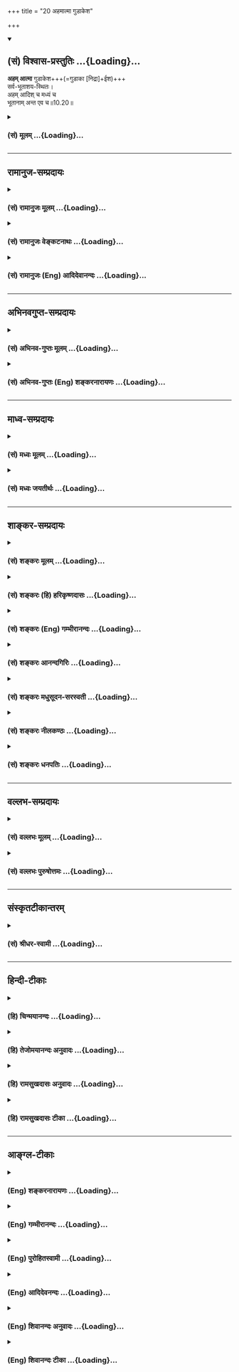 +++
title = "20 अहमात्मा गुडाकेश"

+++
<div class="js_include" newlevelforh1="2" title="(सं) विश्वास-प्रस्तुतिः" unfilled url="/mahAbhAratam/vyAsaH/shlokashaH/06-bhIShma-parva/03-bhagavad-gItA-parva/saMskRtam/vishvAsa-prastutiH/10_vibhUti-vistAra-yoga/20_ahamAtmA_guDAkesh.md">
<details open><summary><h2>(सं) विश्वास-प्रस्तुतिः ...{Loading}...</h2></summary>

**अहम् आत्मा** गुडाकेश+++(=गुडाका [निद्रा]+ईश)+++  
सर्व-भूताशय-स्थितः।  
अहम् आदिश् च मध्यं च  
भूतानाम् अन्त एव च॥10.20॥
</details>
</div>
<div class="js_include collapsed" newlevelforh1="3" title="(सं) मूलम्" unfilled url="/mahAbhAratam/vyAsaH/shlokashaH/06-bhIShma-parva/03-bhagavad-gItA-parva/saMskRtam/mUlam/10_vibhUti-vistAra-yoga/20_ahamAtmA_guDAkesh.md">
<details><summary><h3>(सं) मूलम् ...{Loading}...</h3></summary>

अहमात्मा गुडाकेश सर्वभूताशयस्थितः।  
अहमादिश्च मध्यं च भूतानामन्त एव च।।10.20।।
</details>
</div>


_________________
## रामानुज-सम्प्रदायः
<div class="js_include collapsed" newlevelforh1="3" title="(सं) रामानुजः मूलम्" unfilled url="/mahAbhAratam/vyAsaH/shlokashaH/06-bhIShma-parva/03-bhagavad-gItA-parva/saMskRtam/rAmAnujaH/mUlam/10_vibhUti-vistAra-yoga/20_ahamAtmA_guDAkesh.md">
<details><summary><h3>(सं) रामानुजः मूलम् ...{Loading}...</h3></summary>

।।10.20।। सर्वेषां भूतानाम् मम शरीरभूतानाम् आशये हृदये **अहम्** आत्मतया
अव**स्थितः। आत्मा** हि नाम शरीरस्य सर्वात्मना आधारो नियन्ता शेषी च। तथा
वक्ष्यते -- सर्वस्य चाहं हृदि सन्निविष्टो मत्तः स्मृतिर्ज्ञानमपोहनं च
(गीता 15।15)ईश्वरः सर्वभूतानां हृद्देशोऽर्जुन तिष्ठति। भ्रामयन्
सर्वभूतानि यन्त्रारूढानि मायया।। (गीता 18।61) इति। श्रूयते च -- यः
सर्वेषु भूतेषु तिष्ठन्सर्वेभ्यो भूतेभ्योऽन्तरो यं सर्वाणि भूतानि न
विदुः। यस्य सर्वाणि भूतानि शरीरं यः सर्वाणि भूतायन्तरो यमयति। एष त
आत्मान्तर्याम्यमृतः (बृ॰ उ॰ 3।7।15) इतिय आत्मनि तिष्ठन् आत्मनोऽन्तरो
यमात्मा न वेद यस्य आत्मा शरीरं य आत्मानमन्तरो यमयति स त
आत्मान्तर्याम्यमृतः (श॰ प॰ 14।5।30) इति च। एवं सर्व**भूतानाम्** आत्मतया
अवस्थितः **अहं** तेषाम् **आदिः मध्यं च अन्तः च;** तेषाम्
उत्पत्तिस्थितिप्रलयहेतुः इत्यर्थः। एवं भगवतः स्वविभूतिभूतेषु सर्वेषु
आत्मतया अवस्थानं तत्तच्छब्दसामानाधिकरण्यनिर्देशहेतुं प्रतिपाद्य
विभूतिविशेषाम् सामानाधिकरण्येन व्यपदिशति भगवति आत्मतया अवस्थिते हि सर्वे
शब्दाः तस्मिन् एव पर्यवस्यन्ति। यथा देवो मनुष्यः पक्षी वृक्ष इत्यादयः
शब्दाः शरीराणि प्रतिपादयन्तः तत्तदात्मनि पर्यवस्यन्ति।  
  
भगवतः तत्तदात्मतया अवस्थानम् एव तत्तच्छब्दसामानाधिकरण्यनिबन्धनम्; इति
विभूत्युपसंहारे वक्ष्यति -- न तदस्ति विना यत्स्यान्मया भूतं चराचरम्।
(गीता 10।39) इति सर्वेषां स्वेन अविनाभाववचनात्। अविनाभावश्चनियाम्यतया
इतिमत्तः सर्वं प्रवर्तते (गीता 10।8) इति उपक्रमोदितम्।

</details>
</div>
<div class="js_include collapsed" newlevelforh1="3" title="(सं) रामानुजः वेङ्कटनाथः" unfilled url="/mahAbhAratam/vyAsaH/shlokashaH/06-bhIShma-parva/03-bhagavad-gItA-parva/saMskRtam/rAmAnujaH/venkaTanAthaH/10_vibhUti-vistAra-yoga/20_ahamAtmA_guDAkesh.md">
<details><summary><h3>(सं) रामानुजः वेङ्कटनाथः ...{Loading}...</h3></summary>

  
  
।।10.20।। विस्तरेणात्मनो योगं विभूतिं च \[10।18\] इति पृष्टमर्थद्वयं
विस्तरेण वक्तुं तस्योत्तरद्वयम्अहमात्मा इति श्लोकेन संगृह्योच्यत
इत्यभिप्रायेणाह -- तत्रेति। एतेन प्रागुक्तेषु वक्ष्यमाणेषु च
सामानाधिकरण्यनिर्देशेषु यथासम्भवं निमित्तद्वयमुक्तं भवति। आत्मतयाऽवस्थित
इति फलितान्वयप्रदर्शनम्। अनेकार्थोऽप्यात्मशब्दः शरीरप्रतिसम्बन्धिनि
प्रसिद्धिप्राचुर्यात्प्रतिसम्बन्धिरूपं शरीरमपेक्षते ततश्च
वृत्त्यन्तर्गतोऽपि भूतशब्दो बुद्ध्या निष्कृष्यान्वेतव्य
इत्यभिप्रायेणसर्वेषां भूतानां मम शरीरभूतानामित्युक्तम्। ईश्वरस्य
जीवशरीराणि भूतानि जीवांश्च प्रति कथमात्मत्वं इत्यत्रात्मलक्षणं दर्शयति
-- आत्मा हीति। त्रयमप्येकं लक्षणमित्येके। तत्र श्रुत्याद्यनुसारेण
जन्मादित्रयस्य ब्रह्मलक्षणत्व इव शङ्कितमात्रव्यवच्छेदार्थतया त्रयाणां
साफल्यं भाव्यम्। लक्षणत्रयमिति चान्ये। तत्र त्वेवंविवेकः -- यस्य
चैतन्यविशिष्टस्य यद्द्रव्यं सर्वात्मना स्वार्थे नियन्तुं धारयितुं च
शक्यम् इत्यादि शरीरलक्षणवाक्यमपि भाव्यम्। शरीरलक्षणान्तराणि च तत्र तत्र
विस्तरेण प्रतिक्षिप्तानि। चैतन्यविशिष्टं
प्रत्यपृथक्सिद्धविशेषणभूतद्रव्यं शरीरमिति भाष्याभिप्रेतोमऽस्माकं
निष्कर्षः। अत्र सर्वभूतशब्देन शरीरमात्रनिर्देशशङ्काव्युदासाय आशयशब्दस्य
च हृदयविषयत्वव्यञ्जनायाधारत्वनियन्तृत्वादेरात्मलक्षणत्वसिद्ध्यर्थं
चाहतथेति। सर्वस्य चाहम् \[15।15\] इत्यस्यानन्तरंद्वाविमौ पुरुषौ \[15।16\]
इत्युपक्रम्यक्षरः सर्वाणि भूतानि \[15।16\] इति
वचनात्सर्वभूतशब्दोऽचिद्विशिष्टक्षेत्रज्ञपर इति निश्चीयते तद्वदत्रापि।
तथा तस्मिन्नेव प्रकरणेउत्तमः पुरुषस्त्वन्यः परमात्मेत्युदाहृतः \[15।17\]
इत्युक्त्वायो लोकत्रयमाविश्य बिभर्त्यव्यय ईश्वरः \[15।17\] इत्युक्तम्।
अत्रबिभर्तीश्वरः इत्याभ्यां आधारत्वनियन्तृत्वे स्पष्टे ईश्वरशब्दरूढ्या च
स्वामित्वसिद्धिः न खलु गरुडादिषु भुजङ्गादीन्नियच्छत्सु तदीश्वरशब्दः।
ईश्वरशब्दस्याहंशब्दस्य चात्रैकविषयत्वं श्लोकद्वयोपादानेन दर्शितम्। अत्र
हि सर्वभूतशब्दो जीवपर एवःभ्रामयन्सर्वभूतानि यन्त्रारूढानि मायया
\[18।61\] इत्यभिधानात्। भ्रामयन् इत्यनेन नियन्तृत्वादिसिद्धिः।
हृद्देशस्थित्या चमयि सर्वमिदं प्रोतम् \[7।7\] इत्याद्युक्तधारकत्वादि
सूचितमेव। एवं चिदचिदात्मकसमस्तवस्तुशरीरत्वं सर्वभूतशब्दान्वयेनैव वदन्तीं
श्रुतिं दर्शयति -- यः सर्वेषु भूतेष्विति। चिदंशं प्रति शरीरित्वं
प्रपञ्चयद्वाक्यमुपादत्तेय आत्मनीति।
आत्मत्वेनावस्थानस्योपादानत्वनिमित्तत्वोपयोगात्पूर्वार्धेन
सङ्गमयन्नुत्तरार्धं व्याख्याति -- एवमिति। एवमात्मतयाऽवस्थितोऽहमित्यनेन
निर्विकारस्य स्वस्यैवोपादानत्वस्थापनम्। देशतः कालतो वा
आदिमध्यान्तत्वमात्रमनुचितमिति तदुपचरितमाह -- तेषामुत्पत्तीति। ,

</details>
</div>
<div class="js_include collapsed" newlevelforh1="3" title="(सं) रामानुजः (Eng) आदिदेवानन्दः" unfilled url="/mahAbhAratam/vyAsaH/shlokashaH/06-bhIShma-parva/03-bhagavad-gItA-parva/saMskRtam/rAmAnujaH/english/AdidevAnandaH/10_vibhUti-vistAra-yoga/20_ahamAtmA_guDAkesh.md">
<details><summary><h3>(सं) रामानुजः (Eng) आदिदेवानन्दः ...{Loading}...</h3></summary>

10.20 I am the Self dwelling in the heart of all beings who constitute My body. What is called 'Self' is in every way the supporter, controller and the principal of a body. It is further declared: 'And I am seated in the hearts of all; from Me are memory, knowledge and their removal'
(15.15), and 'The Lord dwells, O Arjuna in the heart of every being causing them to spin round and round by His power, as if set on a wheel'
(18.61). The Srutis also declare: 'He who, dwelling in all beings, is within all beings, whom all beings do not know, whose body all beings are, who controls all beings from within, is your Inner Controller,
immortal Self (Br. U., 3.7.15); and 'He who, dwelling in the self is within the self, whom the self does not know, whose body the self is,
and who controls the self from within, He is your Inner Controller and Immortal Self' (Sata. Br., 14.5.30). Thus, I am the Self of all beings and I am their beginning, the middle and also the end. The meaning is that I am the cause of their origination, sustentation and dissolution.
Thus, having explained that the Lord's immanence in all beings, which are His manifestations having Him, as their Self, is the ground for naming them in the manner of Samanadhikaranya or co-ordinate predication with Him (i.e., predication that they are He Himself), Sri Krsna proceeds to present some specific or distinguished manifestations in the same style of co-ordinate predication. As the Lord abides as the Self in all, the final significance of all terms culminates in Him. Terms such as god, man, bird, tree etc., though they signify the respective physical forms of those objects, they culminate through them in the selves in them as their final significance. Just like that here it is going to be stated in the conclusion of the account of the manifestations of the Lord, that the Lord's immanence in them all as their Self is the basis for describing them in such co-ordinate predication (as He Himself). The text 'There is nothing, moving or unmoving, apart from Me' (10.39) says that they are inseparable from Him, and this inseparability is the result of their being under His control. This has been initially declared in the words 'All proceed from Me' (10.8). \[This word Samanadhikaranya is translated by some also as
'grammatical co-ordination.' It is a context in which a number of words,
usually having varying denotations, are used to signify an identical object. This kind of co-ordinate relation occurs in all the following verses in which Sri Krsna eates Himself with various objects having different denotations as Atman, Visnu among the Adityas, Indra, Marici,
Sankara, Kubera, etc. Further explanation is given in the commentary.\]

</details>
</div>


_________________
## अभिनवगुप्त-सम्प्रदायः
<div class="js_include collapsed" newlevelforh1="3" title="(सं) अभिनव-गुप्तः मूलम्" unfilled url="/mahAbhAratam/vyAsaH/shlokashaH/06-bhIShma-parva/03-bhagavad-gItA-parva/saMskRtam/abhinava-guptaH/mUlam/10_vibhUti-vistAra-yoga/20_ahamAtmA_guDAkesh.md">
<details><summary><h3>(सं) अभिनव-गुप्तः मूलम् ...{Loading}...</h3></summary>

।।10.19 -- 10.42।। हन्त ते कथयिष्यामीत्यादि जगत्स्थित इत्यन्तम्। अहमात्मा
(श्लो. 20) इत्यनेन व्यवच्छेदं वारयति। अन्यथा स्थावराणां हिमालय
इत्यादिवाक्येषु हिमालय एव भगवान् नान्य इति व्यवच्छेदेन;
निर्विभागत्वाभावात् ब्रह्मदर्शनं खण्डितम् अभविष्यत्। यतो यस्याखण्डाकारा
व्याप्तिस्तथा चेतसि न उपारोहति; तां च \[यो\] जिज्ञासति
तस्यायमुपदेशग्रन्थः। तथाहि उपसंहारे ( उपसंहारेण)
भेदाभेदवादं,यद्यद्विभूतिमत्सत्त्वम् (श्लो -- 41) इत्यनेनाभिधाय;
पश्चादभेदमेवोपसंहरति अथवा बहुनैतेन -- विष्टभ्याहमिदं -- एकांशेन जगत्
स्थितः (श्लो -- 42) इति। उक्तं हि -- पादोऽस्य विश्वा भूतानि
त्रिपादस्यामृतं दिवि।। इति -- RV; X; 90; 3प्रजानां सृष्टिहेतुः सर्वमिदं
भगवत्तत्त्वमेव तैस्तेर्विचित्रै रूपैर्भाव्यमानं +++(S
तत्त्वमेतैस्तैर्विचित्रैः रूपैः ; N -- विचित्ररूपै -- )+++ सकलस्य +++(S;N
सकलमस्य)+++ विषयतां यातीति।

</details>
</div>
<div class="js_include collapsed" newlevelforh1="3" title="(सं) अभिनव-गुप्तः (Eng) शङ्करनारायणः" unfilled url="/mahAbhAratam/vyAsaH/shlokashaH/06-bhIShma-parva/03-bhagavad-gItA-parva/saMskRtam/abhinava-guptaH/english/shankaranArAyaNaH/10_vibhUti-vistAra-yoga/20_ahamAtmA_guDAkesh.md">
<details><summary><h3>(सं) अभिनव-गुप्तः (Eng) शङ्करनारायणः ...{Loading}...</h3></summary>

10.20 See Comment under 10.42

</details>
</div>


_________________
## माध्व-सम्प्रदायः
<div class="js_include collapsed" newlevelforh1="3" title="(सं) मध्वः मूलम्" unfilled url="/mahAbhAratam/vyAsaH/shlokashaH/06-bhIShma-parva/03-bhagavad-gItA-parva/saMskRtam/madhvaH/mUlam/10_vibhUti-vistAra-yoga/20_ahamAtmA_guDAkesh.md">
<details><summary><h3>(सं) मध्वः मूलम् ...{Loading}...</h3></summary>

।।10.20।। Sri Madhvacharya did not comment on this sloka.

</details>
</div>
<div class="js_include collapsed" newlevelforh1="3" title="(सं) मध्वः जयतीर्थः" unfilled url="/mahAbhAratam/vyAsaH/shlokashaH/06-bhIShma-parva/03-bhagavad-gItA-parva/saMskRtam/madhvaH/jayatIrthaH/10_vibhUti-vistAra-yoga/20_ahamAtmA_guDAkesh.md">
<details><summary><h3>(सं) मध्वः जयतीर्थः ...{Loading}...</h3></summary>

।।10.20।। Sri Jayatirtha did not comment on this sloka.

</details>
</div>


_________________
## शाङ्कर-सम्प्रदायः
<div class="js_include collapsed" newlevelforh1="3" title="(सं) शङ्करः मूलम्" unfilled url="/mahAbhAratam/vyAsaH/shlokashaH/06-bhIShma-parva/03-bhagavad-gItA-parva/saMskRtam/shankaraH/mUlam/10_vibhUti-vistAra-yoga/20_ahamAtmA_guDAkesh.md">
<details><summary><h3>(सं) शङ्करः मूलम् ...{Loading}...</h3></summary>

।।10.20।। --,**अहम् आत्मा** प्रत्यगात्मा **गुडाकेश;** गुडाका निद्रा
तस्याः ईशः गुडाकेशः; जितनिद्रः इत्यर्थः घनकेश इति वा। सर्वभूताशयस्थितः
सर्वेषां भूतानाम् आशये अन्तर्हृदि स्थितः अहम् आत्मा प्रत्यगात्मा नित्यं
ध्येयः। तदशक्तेन च उत्तरेषु भावेषु चिन्त्यः अहम् यस्मात् **अहम् एव आदिः
भूतानां** कारणं तथा **मध्यं च** स्थितिः **अन्तः** प्रलयश्**च**।। एवं च
ध्येयोऽहम् --,

</details>
</div>
<div class="js_include collapsed" newlevelforh1="3" title="(सं) शङ्करः (हि) हरिकृष्णदासः" unfilled url="/mahAbhAratam/vyAsaH/shlokashaH/06-bhIShma-parva/03-bhagavad-gItA-parva/saMskRtam/shankaraH/hindI/harikRShNadAsaH/10_vibhUti-vistAra-yoga/20_ahamAtmA_guDAkesh.md">
<details><summary><h3>(सं) शङ्करः (हि) हरिकृष्णदासः ...{Loading}...</h3></summary>

।।10.20।। उनमें तू पहली विभूतिको ही सुन --, गुडाका -- निद्रा उसका स्वामी
यानी निद्राजयी होनेके कारण अथवा घनकेश होनेके कारण अर्जुनका नाम गुडाकेश
है। हे गुडाकेश समस्त भूतोंके आशयमें यानी आन्तरिक हृदयदेशमें स्थित सबका
अन्तरात्मा मैं हूँ ( ऊँचे अधिकारियोंको तो ) मेरा ध्यान सदा इस प्रकार
करना चाहिये। परंतु जो ऐसा ध्यान करनेमें असमर्थ हों उन्हें आगे कहे हुए
भावोंमें मेरा चिन्तन करना चाहिये; अर्थात् उनके द्वारा ( इन अगले भावोंमें
) मेरा चिन्तन किया जा सकता है क्योंकि मैं ही सब भूतोंका आदि; मध्य और
अन्त हूँ अर्थात् उनकी उत्पत्ति; स्थिति और प्रलयरूप मैं ही हूँ।

</details>
</div>
<div class="js_include collapsed" newlevelforh1="3" title="(सं) शङ्करः (Eng) गम्भीरानन्दः" unfilled url="/mahAbhAratam/vyAsaH/shlokashaH/06-bhIShma-parva/03-bhagavad-gItA-parva/saMskRtam/shankaraH/english/gambhIrAnandaH/10_vibhUti-vistAra-yoga/20_ahamAtmA_guDAkesh.md">
<details><summary><h3>(सं) शङ्करः (Eng) गम्भीरानन्दः ...{Loading}...</h3></summary>

10.20 Gudakesa, O Gudakesa-gudaka means sleep, and isa means master;
master of that (sleep) is gudakesa, i.e. one who has conered sleep;
\[See also under 1.24.-Tr.\] or, one who has got thick hair; aham, I; am
the atma, Self, the indwelling Self; who is to be ever-meditated on as
sarva-bhuta-asaya \[Asaya-that in which are contained the impressions of
meditations (upasanas), actions and past experiences.\]-sthitah,
residing in the hearts of all beings. And, by one who is unable to do
so, I am to be meditated on through the following aspects. I am capable
of being meditated on (through them) becasue aham, I; am verily the
adih, beginning, the origin; and the madhyam, middle, continuance; ca,
as also; the antah, end, dissolution; bhutanam, of (all) beings. 'I am
to be meditated upon thus also:'

</details>
</div>
<div class="js_include collapsed" newlevelforh1="3" title="(सं) शङ्करः आनन्दगिरिः" unfilled url="/mahAbhAratam/vyAsaH/shlokashaH/06-bhIShma-parva/03-bhagavad-gItA-parva/saMskRtam/shankaraH/AnandagiriH/10_vibhUti-vistAra-yoga/20_ahamAtmA_guDAkesh.md">
<details><summary><h3>(सं) शङ्करः आनन्दगिरिः ...{Loading}...</h3></summary>

।।10.20।। विभूतिप्रदर्शने प्रस्तुते सत्यादावेव पारमार्थिकं पारमेश्वरं
रूपं दर्शयितुं श्रोतुरर्जुनस्य मनःसमाधानार्थं यतते -- **तत्रेति।**
सोपाधिकमपि काल्पनिकं परस्य रूपं पश्चाद्वक्ष्यमाणं श्रोतुं चित्तसमाधानं
कर्तव्यमेवेत्याह -- **तावदिति।** आशेरतेऽस्मिन्विद्याकर्मपूर्वप्रज्ञा
इत्याशयो हृदयं सर्वेषां भूतानां हृदयेऽन्तःस्थितो,यः प्रत्यगात्मा
सोऽहमेवेति वाक्यार्थमाह -- **सर्वेषामिति।** यस्तु मन्दो मध्यमो वा
परमात्मानमात्मत्वेन ध्यातुं नालं तं प्रत्याह -- **तदशक्तेनेति।**
वक्ष्यमाणादित्यादिषु परस्य न ध्येयत्वमन्यदेव कारणं किंचित्तत्र तत्र
ध्येयमित्याशङ्क्याह -- **यस्मादिति।** सर्वकारणत्वेन सर्वज्ञत्वेन
सर्वेश्वरत्वेन च परस्य ध्येयत्वमत्रेप्सितं नान्यस्य
कस्यचित्कारणस्यादित्यादिषु ध्येयतेत्यर्थः।

</details>
</div>
<div class="js_include collapsed" newlevelforh1="3" title="(सं) शङ्करः मधुसूदन-सरस्वती" unfilled url="/mahAbhAratam/vyAsaH/shlokashaH/06-bhIShma-parva/03-bhagavad-gItA-parva/saMskRtam/shankaraH/madhusUdana-sarasvatI/10_vibhUti-vistAra-yoga/20_ahamAtmA_guDAkesh.md">
<details><summary><h3>(सं) शङ्करः मधुसूदन-सरस्वती ...{Loading}...</h3></summary>

।।10.20।। तत्र प्रथमं तावन्मुख्यं चिन्तनीयं शृणु -- सर्वभूतानामाशये
हृद्देशेऽन्तर्यामिरूपेण प्रत्यगात्मरूपेण च स्थित आत्मा
चैतन्यानन्दघनस्त्वयाहं वासुदेव एवेति ध्येयः। हे गुडाकेश जितनिद्रेति
ध्यानसामर्थ्यं सूचयति। एवं ध्यानासामर्थ्ये तु वक्ष्यमाणानि ध्यानानि
कार्याणि। तत्राप्यादौ ध्येयमाह -- अहमेवादिश्चोत्पत्तिः भूतानां प्राणिनां
चेतनत्वेन लोके व्यवह्रियमाणानां; मध्यं च स्थितिः; अन्तश्च नाशः।
सर्वचेतनवर्गाणामुत्पत्तिस्थितिनाशरूपेण तत्कारणरूपेण चाहमेव ध्येय
इत्यर्थः।

</details>
</div>
<div class="js_include collapsed" newlevelforh1="3" title="(सं) शङ्करः नीलकण्ठः" unfilled url="/mahAbhAratam/vyAsaH/shlokashaH/06-bhIShma-parva/03-bhagavad-gItA-parva/saMskRtam/shankaraH/nIlakaNThaH/10_vibhUti-vistAra-yoga/20_ahamAtmA_guDAkesh.md">
<details><summary><h3>(सं) शङ्करः नीलकण्ठः ...{Loading}...</h3></summary>

।।10.20।। संक्षेपेण योगमाह -- **अहमिति।** हे गुडाकेश हे जितनिद्र घनकेशेति
वा। अहं वासुदेव आत्मा अततीत्यात्मा व्यापकः। अतएव सर्वेषां भूतानामाशयः
एकीभावस्थानं जलानामिव कासारो जलाशयस्तद्वदहं सर्वभूताशयः। स्थितः
अचलः। खर्परे शरि वा विसर्गलोपो वक्तव्यः इति वार्तिकेन पक्षे विसर्गलोपः।
भाष्ये तु सर्वेषां भूतानामाशयेऽन्तर्हृदि स्थित इति व्याख्यातम्।
सर्वभूताशयत्वादेवाहं आदिर्जन्मकारणम्। मध्यं स्थितिकारणम्। भूतानामन्तः
लयस्थानम्। सर्वमिदं ब्रह्माण्डं मय्येवास्तीति भावः।

</details>
</div>
<div class="js_include collapsed" newlevelforh1="3" title="(सं) शङ्करः धनपतिः" unfilled url="/mahAbhAratam/vyAsaH/shlokashaH/06-bhIShma-parva/03-bhagavad-gItA-parva/saMskRtam/shankaraH/dhanapatiH/10_vibhUti-vistAra-yoga/20_ahamAtmA_guDAkesh.md">
<details><summary><h3>(सं) शङ्करः धनपतिः ...{Loading}...</h3></summary>

।।10.20।। योगं विभूतिं च कथयेति त्वया पृष्टं तत्र प्रथमं तावन्मदीयं योगं
श्रुणु। अहं वासुदेव आत्मा प्रत्यगात्मा सर्वेषां भूतानामाशयेऽन्तःकरणे
स्थितः। एतज्जिताज्ञाननिद्रैरेव ज्ञातव्यमिति द्योतयन् संबोधयति -- हे
गुडाकेशेति। एतदशक्तस्याह। अहमादिः कारणं भूतानां मध्यः स्थितिरन्तः
प्रलयश्च। तथाच सर्वभूतान्तरात्मत्वेन
ध्यातुमशक्तेनोत्पत्त्यादिकर्तृत्वेनाहं ध्येय इत्याशयः।

</details>
</div>


_________________
## वल्लभ-सम्प्रदायः
<div class="js_include collapsed" newlevelforh1="3" title="(सं) वल्लभः मूलम्" unfilled url="/mahAbhAratam/vyAsaH/shlokashaH/06-bhIShma-parva/03-bhagavad-gItA-parva/saMskRtam/vallabhaH/mUlam/10_vibhUti-vistAra-yoga/20_ahamAtmA_guDAkesh.md">
<details><summary><h3>(सं) वल्लभः मूलम् ...{Loading}...</h3></summary>

।।10.20।। तत्र प्रथमं योगं लक्षयन्नाह -- अहमिति। गुडाका निद्रा तस्या ईशः
नियन्ता भवेति निरालस्यतयैव चिन्तनीयमिति सम्बोधयति। अहं स्वांशभूतस्य
प्राकृतस्य सर्वस्यैव प्रथममात्मा। स्वशरीरभूतस्य पृथिव्यादेः
सर्वभूतपदवाच्यचेतनस्य चाशये स्थितोऽहमन्तस्तथा सर्वेषामादिश्चेति
पूर्वोक्तस्यअहमादिर्हि देवानां \[10।2\] इत्यस्य प्रपञ्चः।
सर्वत्रात्मत्वेनाहं चिन्तनीय इति भावः। अत्रांशांशिनोरभेदाभिप्रायेण
तथोक्तिरवसेया।

</details>
</div>
<div class="js_include collapsed" newlevelforh1="3" title="(सं) वल्लभः पुरुषोत्तमः" unfilled url="/mahAbhAratam/vyAsaH/shlokashaH/06-bhIShma-parva/03-bhagavad-gItA-parva/saMskRtam/vallabhaH/puruShottamaH/10_vibhUti-vistAra-yoga/20_ahamAtmA_guDAkesh.md">
<details><summary><h3>(सं) वल्लभः पुरुषोत्तमः ...{Loading}...</h3></summary>

  
  
।।10.20।। एवं कथनं प्रतिज्ञाय प्रथमं सर्वत्र स्वयोगमाह -- अहमिति।
अतन्द्रितभावेन श्रवणार्थं सम्बोध यति -- हे गुडाकेश सर्वभूतानामाशयेषु
अन्तःकरणेषु स्थितः आत्मा अहम्; तेन मदात्मकात्मसम्बन्धेन सर्वेषां जीवानां
विषयानन्दमारभ्य ब्रह्मानन्दानुभवान्तानन्दानुभवो भवतीत्यर्थः। त्वयाऽपि
तेषु आनन्दानुभवार्थकमदंशात्मकसंयोगात्मकोऽहं चिन्तनीय इति भावः।
एतच्चिन्तनं च माहात्म्यज्ञानायोपयोक्ष्यतीति भावः। ननु त्वदात्मसंयोगे
नाशः कथं भवति इत्याकाङ्क्षायामाह -- अहमिति। भूतानामादि
उत्पत्तिस्थानं,चाहम्; च पुनः मध्यं स्थितिः। अन्तश्च लयस्थानमहमेव। यतो
मदिच्छया मत्क्रीडार्थमुत्पादिताः यावत्क्रीडनं च रक्षिताः;
क्रीडोपसंहारेच्छायां च लयं प्रापिता अतो न दोष इति भावः। मयोत्पादितानां
मदात्मांशसंयुक्तानामन्यतो नाशेऽन्यलीनत्वे दोषः स्यात्; न तु मयि
लीनानाम्। इदमेवैवकारेण द्योतितम्। अत एव निर्दोषभावेन मदंशात्मसंयोगं
सर्वेषु चिन्तयेति भावः।  
  

</details>
</div>


_________________
## संस्कृतटीकान्तरम्
<div class="js_include collapsed" newlevelforh1="3" title="(सं) श्रीधर-स्वामी" unfilled url="/mahAbhAratam/vyAsaH/shlokashaH/06-bhIShma-parva/03-bhagavad-gItA-parva/saMskRtam/shrIdhara-svAmI/10_vibhUti-vistAra-yoga/20_ahamAtmA_guDAkesh.md">
<details><summary><h3>(सं) श्रीधर-स्वामी ...{Loading}...</h3></summary>

।।10.20।। तत्र प्रथममैश्वरं रूपं कथयति **-- अहमिति।** हे गुडाकेश;
सर्वेषां भूतानामाशयेष्वन्तःकरणेषु
सर्वज्ञत्वादिगुणैर्नियन्तृत्वेनावस्थितः परमात्माहम्। आदिर्जन्म; मध्यं
स्थितिः; अन्तः संहारः; सर्वभूतानां जन्मादिहेतुश्चाहमेवेत्यर्थः।

</details>
</div>


_________________
## हिन्दी-टीकाः
<div class="js_include collapsed" newlevelforh1="3" title="(हि) चिन्मयानन्दः" unfilled url="/mahAbhAratam/vyAsaH/shlokashaH/06-bhIShma-parva/03-bhagavad-gItA-parva/hindI/chinmayAnandaH/10_vibhUti-vistAra-yoga/20_ahamAtmA_guDAkesh.md">
<details><summary><h3>(हि) चिन्मयानन्दः ...{Loading}...</h3></summary>

।।10.20।। भूतमात्र के हृदय में स्थित आत्मा मैं ही हूँ इस सामान्य कथन के
साथ श्रीकृष्ण इस प्रकरण का प्रारम्भ करते हैं। वैज्ञानिक विचारपद्धति से
शोधकार्य करने का एक सुप्रशिक्षित प्राध्यापक; अनुसंधान के अपने प्रिय विषय
की चर्चा का प्रारम्भ एक संक्षिप्त व सारपूर्ण कथन के साथ करता है।
तत्पश्चात् वह उस विषय का विस्तार से विचार करके युक्तियुक्त विवेचन के
द्वारा अन्त में उसी प्रारम्भिक कथन के निष्कर्ष पर पहुँचता है। यहाँ पर भी
हम देखेंगे कि इस अध्याय की समाप्ति पर भगवान् इसी विचार को और अधिक
प्रभावशाली ढंग से दोहराते हैं कि मैं इस सम्पूर्ण जगत् को अपने एक
अंशमात्र से धारण करके स्थित हूँ। इस श्लोक की पहली पंक्ति में भगवान् अपनी
सर्वात्मकता दर्शाते हैं और दूसरी पंक्ति में इसी भाव को प्रकारान्तर से
बताते हैं कि मैं समस्त भूतों का आदि; मध्य और अन्त हूँ। वस्तुत बाह्य
चराचर जगत् मन की प्रक्षेपित सृष्टि है दूसरे शब्दों में बाह्य जगत्
परिच्छिन्न मन के द्वारा किया गया अनन्त का अन्यथा दर्शन है। यह तथ्य
आन्तरिक वैचारिक जगत् से सम्बन्धित भी समझा जा सकता है। प्रत्येक
बुद्धिवृत्ति चैतन्य में प्रकट होकर उसी में लीन हो जाती है। चैतन्य के
अभाव में वृत्ति की उत्पत्ति नहीं हो सकती। आगे भी इसी विचार को दोहराया
गया है। भगवान् श्रीकृष्ण इस महान् सत्य को दोहराते कभी नहीं थकते हैं। इस
चराचर जगत् में रहते हुए ईश्वरोपासना की साधनाओं को या पद्धति को अब बताते
हैं।

</details>
</div>
<div class="js_include collapsed" newlevelforh1="3" title="(हि) तेजोमयानन्दः अनुवादः" unfilled url="/mahAbhAratam/vyAsaH/shlokashaH/06-bhIShma-parva/03-bhagavad-gItA-parva/hindI/tejomayAnandaH/anuvAdaH/10_vibhUti-vistAra-yoga/20_ahamAtmA_guDAkesh.md">
<details><summary><h3>(हि) तेजोमयानन्दः अनुवादः ...{Loading}...</h3></summary>

।।10.20।। हे गुडाकेश (निद्राजित्) ! मैं समस्त भूतों के हृदय में स्थित
सबकी आत्मा हूँ तथा सम्पूर्ण भूतों का आदि, मध्य और अन्त भी मैं ही हूँ।।

</details>
</div>
<div class="js_include collapsed" newlevelforh1="3" title="(हि) रामसुखदासः अनुवादः" unfilled url="/mahAbhAratam/vyAsaH/shlokashaH/06-bhIShma-parva/03-bhagavad-gItA-parva/hindI/rAmasukhadAsaH/anuvAdaH/10_vibhUti-vistAra-yoga/20_ahamAtmA_guDAkesh.md">
<details><summary><h3>(हि) रामसुखदासः अनुवादः ...{Loading}...</h3></summary>

।।10.20।। हे नींदको जीतनेवाले अर्जुन ! सम्पूर्ण प्राणियोंके आदि, मध्य
तथा अन्तमें भी मैं ही हूँ और प्राणियोंके अन्तःकरणमें आत्मरूपसे भी मैं ही
स्थित हूँ।

</details>
</div>
<div class="js_include collapsed" newlevelforh1="3" title="(हि) रामसुखदासः टीका" unfilled url="/mahAbhAratam/vyAsaH/shlokashaH/06-bhIShma-parva/03-bhagavad-gItA-parva/hindI/rAmasukhadAsaH/TIkA/10_vibhUti-vistAra-yoga/20_ahamAtmA_guDAkesh.md">
<details><summary><h3>(हि) रामसुखदासः टीका ...{Loading}...</h3></summary>

।।10.20।।***व्याख्या--***\[भगवान्का चिन्तन दो तरहसे होता है-- (1) साधक
अपना जो इष्ट मानता है, उसके सिवाय दूसरा कोई भी चिन्तन न हो। कभी हो भी
जाय तो मनको वहाँसे हटाकर अपने इष्टदेवके चिन्तनमें ही लगा दे; और (2)
मनमें सांसारिक विशेषताको लेकर चिन्तन हो, तो उस विशेषताको भगवान्की ही
विशेषता समझे। इस दूसरे चिन्तनके लिये ही यहाँ विभूतियोंका वर्णन है।
तात्पर्य है कि किसी विशेषतोको लेकर जहा-कहीं वृत्ति जाय, वहाँ भगवान्का ही
चिन्तन होना चाहिये, उस वस्तु-व्यक्तिका नहीं। इसीके लिये भगवान्
विभूतियोंका वर्णन कर रहे हैं। \]  
  
**'अहमादिश्च मध्यं च भूतानामन्त एव च (टिप्पणी प₀ 555)'--** यहाँ भगवान्ने
अपनी सम्पूर्ण विभूतियोंका सार कहा है कि सम्पूर्ण प्राणियोंके आदि, मध्य
तथा अन्तमें मैं ही हूँ। यह नियम है कि जो वस्तु उत्पत्ति-विनाशशील होती
है, उसके आरम्भ और अन्तमें जो तत्त्व रहता है, वही तत्त्व उसके मध्यमें भी
रहता है (चाहे दीखे या न दीखे) अर्थात् जो वस्तु जिस तत्त्वसे उत्पन्न होती
है और जिसमें लीन होती है, उस वस्तुके आदि, मध्य और अन्तमें (सब समयमें)
वही तत्त्व रहता है। जैसे, सोनेसे बने गहने पहले सोनारूप होते हैं और
अन्तमें (गहनोंके सोनेमें लीन होनेपर) सोनारूप ही रहते हैं तथा बीचमें भी
सोनारूप ही रहते हैं। केवल नाम, आकृति, उपयोग, माप, तौल आदि अलग-अलग होते
हैं; और इनके अलगअलग होते हुए भी गहने सोना ही रहते हैं। ऐसे ही सम्पूर्ण
प्राणी आदिमें भी परमात्मस्वरूप थे और अन्तमें लीन होनेपर भी परमात्मस्वरूप
रहेंगे तथा मध्यमें नाम, रूप, आकृति, क्रिया, स्वभाव आदि अलग-अलग होनेपर भी
तत्त्वतः परमात्मस्वरूप ही हैं -- यह बतानेके लिये ही यहाँ भगवान्ने अपनेको
सम्पूर्ण प्राणियोंके आदि, मध्य और अन्तमें कहा है। भगवान्ने विभूतियोंके इस
प्रकरणमें आदि, मध्य और अन्तमें -- तीन जगह साररूपसे अपनी विभूतियोंका
वर्णन किया है। पहले इस बीसवें श्लोकमें भगवान्ने कहा कि सम्पूर्ण
प्राणियोंके आदि, मध्य और अन्तमें मैं ही हूँ बीचके बत्तीसवें श्लोकमें कहा
कि सम्पूर्ण सर्गोंके आदि, मध्य और अन्तमें मैं ही हूँ;' और अन्तके
उनतालीसवें श्लोकमें कहा कि 'सम्पूर्ण प्राणियोंका जो बीज है, वह मैं ही
हूँ क्योंकि मेरे बिना कोई भी चर-अचर प्राणी नहीं है। चिन्तन करनेके लिये
यही विभूतियोंका सार है। तात्पर्य यह है कि किसी विशेषता आदिको लेकर जो
विभूतियाँ कही गयी हैं, उन विभूतियोंके अतिरिक्त भी जो कुछ दिखायी दे, वह
भी भगवान्की ही विभूति है -- यह बतानेके लिये भगवान्ने अपनेको सम्पूर्ण
चराचर प्राणियोंके आदि, मध्य तथा अन्तमें विद्यमान कहा है। तत्त्वसे सब कुछ
परमात्मा ही है -- '**वासुदेवः सर्वम्'--** इस लक्ष्यको बतानेके लिये ही
विभूतियाँ कही गयी हैं।  
  
इस बीसवें श्लोकमें भगवान्ने प्राणियोंमें जो आत्मा है, जीवोंका जो स्वरूप
है, उसको अपनी विभूति बताया है। फिर बत्तीसवें श्लोकमें भगवान्ने
सृष्टिरूपसे अपनी विभूति बतायी कि जो जड-चेतन, स्थावर-जङ्गम सृष्टि है,
उसके आदिमें 'मैं एक ही बहुत रूपोंमें हो जाऊँ' ('**बहु स्यां
प्रजायेयेति'** छान्दोग्य0 6। 2। 3) --ऐसा संकल्प करता हूँ और अन्तमें मैं
ही शेष रहता हूँ--'**शिष्यते शेषसंज्ञः'** (श्रीमद्भा0 10। 3। 25)। अतः
बीचमें भी सब कुछ मैं ही हूँ -- '

</details>
</div>


_________________
## आङ्ग्ल-टीकाः
<div class="js_include collapsed" newlevelforh1="3" title="(Eng) शङ्करनारायणः" unfilled url="/mahAbhAratam/vyAsaH/shlokashaH/06-bhIShma-parva/03-bhagavad-gItA-parva/english/shankaranArAyaNaH/10_vibhUti-vistAra-yoga/20_ahamAtmA_guDAkesh.md">
<details><summary><h3>(Eng) शङ्करनारायणः ...{Loading}...</h3></summary>

10.20. O coneror of sleep ! I am the Soul residing in the heart of all beings; I am the beginning, and the middle and also the very end of beings.

</details>
</div>
<div class="js_include collapsed" newlevelforh1="3" title="(Eng) गम्भीरानन्दः" unfilled url="/mahAbhAratam/vyAsaH/shlokashaH/06-bhIShma-parva/03-bhagavad-gItA-parva/english/gambhIrAnandaH/10_vibhUti-vistAra-yoga/20_ahamAtmA_guDAkesh.md">
<details><summary><h3>(Eng) गम्भीरानन्दः ...{Loading}...</h3></summary>

10.20 O Gudakesa, I am the Self residing in the hearts of all beings,
and I am the beginning and the middle as also the end of (all) beings.

</details>
</div>
<div class="js_include collapsed" newlevelforh1="3" title="(Eng) पुरोहितस्वामी" unfilled url="/mahAbhAratam/vyAsaH/shlokashaH/06-bhIShma-parva/03-bhagavad-gItA-parva/english/purohitasvAmI/10_vibhUti-vistAra-yoga/20_ahamAtmA_guDAkesh.md">
<details><summary><h3>(Eng) पुरोहितस्वामी ...{Loading}...</h3></summary>

10.20 O Arjuna! I am the Self, seated in the hearts of all beings; I am the beginning and the life, and I am the end of them all.

</details>
</div>
<div class="js_include collapsed" newlevelforh1="3" title="(Eng) आदिदेवनन्दः" unfilled url="/mahAbhAratam/vyAsaH/shlokashaH/06-bhIShma-parva/03-bhagavad-gItA-parva/english/AdidevanandaH/10_vibhUti-vistAra-yoga/20_ahamAtmA_guDAkesh.md">
<details><summary><h3>(Eng) आदिदेवनन्दः ...{Loading}...</h3></summary>

10.20 I am the Self, O Arjuna, dwelling in the hearts of all beings. I am the beginning, the middle and also the end of all beings.

</details>
</div>
<div class="js_include collapsed" newlevelforh1="3" title="(Eng) शिवानन्दः अनुवादः" unfilled url="/mahAbhAratam/vyAsaH/shlokashaH/06-bhIShma-parva/03-bhagavad-gItA-parva/english/shivAnandaH/anuvAdaH/10_vibhUti-vistAra-yoga/20_ahamAtmA_guDAkesh.md">
<details><summary><h3>(Eng) शिवानन्दः अनुवादः ...{Loading}...</h3></summary>

10.20 I am the Self, O Gudakesa, seated in the hearts of all beings; I am the beginning, the middle and also the end of all beings.

</details>
</div>
<div class="js_include collapsed" newlevelforh1="3" title="(Eng) शिवानन्दः टीका" unfilled url="/mahAbhAratam/vyAsaH/shlokashaH/06-bhIShma-parva/03-bhagavad-gItA-parva/english/shivAnandaH/TIkA/10_vibhUti-vistAra-yoga/20_ahamAtmA_guDAkesh.md">
<details><summary><h3>(Eng) शिवानन्दः टीका ...{Loading}...</h3></summary>

10.20 अहम् I; आत्मा the Self; गुडाकेश O Gudakesa; सर्वभूताशयस्थितः
seated in the hearts of all beings; अहम् I; आदिः the beginning; च and;
मध्यम् the middle; च and; भूतानाम् of (all) beings; अन्तः the end; एव
even; च and.Commentary O Gudakesa I am the soul (Pratyagatma) which exists in the hearts of all beings and I am also the source or origin;
the middle or stay; and the end of all created beings. I am the birth;
the life and the death of all beings. Meditate on Me as the innermost Self.Gudakesa means either coneror of sleep or thickhaired.He who is able to meditate on the Self with Abheda Bhavana (attitude of nonduality); is a alified aspirant (Adhikari) of the first class. He who is not able to meditate on the Self should think of the Lord in those things which are mentioned below. This type of meditation is for the aspirants of the middle class.

</details>
</div>
